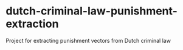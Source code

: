 # dutch-criminal-law-punishment-extraction
Project for extracting punishment vectors from Dutch criminal law
